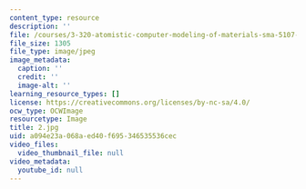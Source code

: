 ```yaml
---
content_type: resource
description: ''
file: /courses/3-320-atomistic-computer-modeling-of-materials-sma-5107-spring-2005/a094e23a068aed40f695346535536cec_2.jpg
file_size: 1305
file_type: image/jpeg
image_metadata:
  caption: ''
  credit: ''
  image-alt: ''
learning_resource_types: []
license: https://creativecommons.org/licenses/by-nc-sa/4.0/
ocw_type: OCWImage
resourcetype: Image
title: 2.jpg
uid: a094e23a-068a-ed40-f695-346535536cec
video_files:
  video_thumbnail_file: null
video_metadata:
  youtube_id: null
---
```

